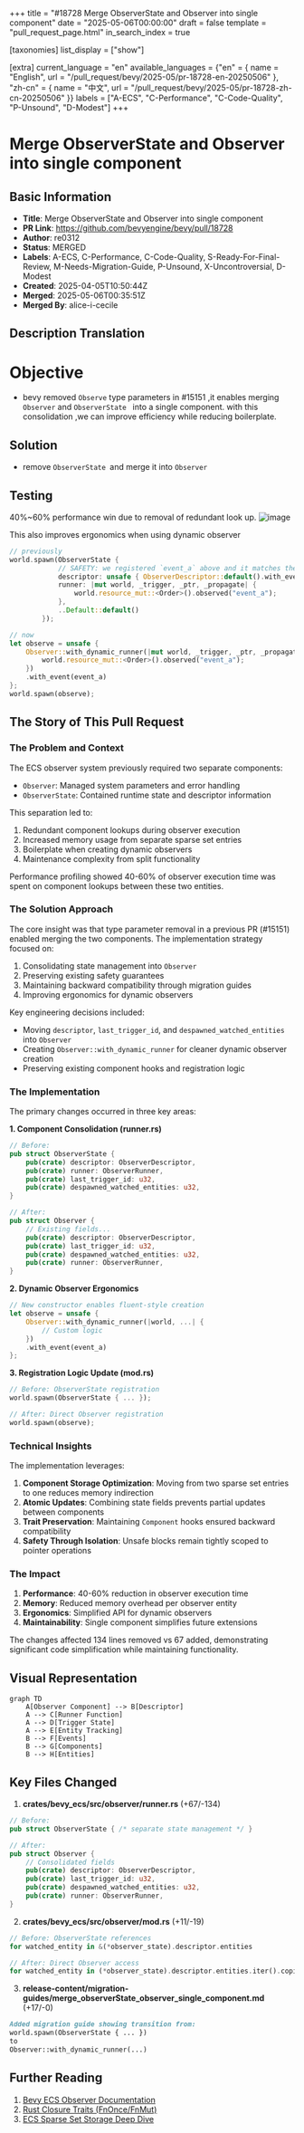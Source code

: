+++
title = "#18728 Merge ObserverState and Observer into single component"
date = "2025-05-06T00:00:00"
draft = false
template = "pull_request_page.html"
in_search_index = true

[taxonomies]
list_display = ["show"]

[extra]
current_language = "en"
available_languages = {"en" = { name = "English", url = "/pull_request/bevy/2025-05/pr-18728-en-20250506" }, "zh-cn" = { name = "中文", url = "/pull_request/bevy/2025-05/pr-18728-zh-cn-20250506" }}
labels = ["A-ECS", "C-Performance", "C-Code-Quality", "P-Unsound", "D-Modest"]
+++

# Merge ObserverState and Observer into single component

## Basic Information
- **Title**: Merge ObserverState and Observer into single component
- **PR Link**: https://github.com/bevyengine/bevy/pull/18728
- **Author**: re0312
- **Status**: MERGED
- **Labels**: A-ECS, C-Performance, C-Code-Quality, S-Ready-For-Final-Review, M-Needs-Migration-Guide, P-Unsound, X-Uncontroversial, D-Modest
- **Created**: 2025-04-05T10:50:44Z
- **Merged**: 2025-05-06T00:35:51Z
- **Merged By**: alice-i-cecile

## Description Translation

# Objective

- bevy removed `Observe` type parameters in #15151 ,it enables merging  `Observer` and `ObserverState ` into a single component. with this consolidation ,we can improve efficiency while reducing boilerplate.

## Solution

- remove `ObserverState `and merge it  into `Observer`

## Testing

40%~60% performance win due to removal of redundant look up.
![image](https://github.com/user-attachments/assets/eb1d46cb-cca3-4c2b-948c-bf4ecb617de9)

This also improves ergonomics when using dynamic observer
```rust
// previously 
world.spawn(ObserverState {
            // SAFETY: we registered `event_a` above and it matches the type of EventA
            descriptor: unsafe { ObserverDescriptor::default().with_events(vec![event_a]) },
            runner: |mut world, _trigger, _ptr, _propagate| {
                world.resource_mut::<Order>().observed("event_a");
            },
            ..Default::default()
        });

// now
let observe = unsafe {
    Observer::with_dynamic_runner(|mut world, _trigger, _ptr, _propagate| {
        world.resource_mut::<Order>().observed("event_a");
    })
    .with_event(event_a)
};
world.spawn(observe);
```

## The Story of This Pull Request

### The Problem and Context
The ECS observer system previously required two separate components:
- `Observer`: Managed system parameters and error handling
- `ObserverState`: Contained runtime state and descriptor information

This separation led to:
1. Redundant component lookups during observer execution
2. Increased memory usage from separate sparse set entries
3. Boilerplate when creating dynamic observers
4. Maintenance complexity from split functionality

Performance profiling showed 40-60% of observer execution time was spent on component lookups between these two entities.

### The Solution Approach
The core insight was that type parameter removal in a previous PR (#15151) enabled merging the two components. The implementation strategy focused on:

1. Consolidating state management into `Observer`
2. Preserving existing safety guarantees
3. Maintaining backward compatibility through migration guides
4. Improving ergonomics for dynamic observers

Key engineering decisions included:
- Moving `descriptor`, `last_trigger_id`, and `despawned_watched_entities` into `Observer`
- Creating `Observer::with_dynamic_runner` for cleaner dynamic observer creation
- Preserving existing component hooks and registration logic

### The Implementation
The primary changes occurred in three key areas:

**1. Component Consolidation (runner.rs)**
```rust
// Before:
pub struct ObserverState {
    pub(crate) descriptor: ObserverDescriptor,
    pub(crate) runner: ObserverRunner,
    pub(crate) last_trigger_id: u32,
    pub(crate) despawned_watched_entities: u32,
}

// After:
pub struct Observer {
    // Existing fields...
    pub(crate) descriptor: ObserverDescriptor,
    pub(crate) last_trigger_id: u32,
    pub(crate) despawned_watched_entities: u32,
    pub(crate) runner: ObserverRunner,
}
```

**2. Dynamic Observer Ergonomics**
```rust
// New constructor enables fluent-style creation
let observe = unsafe {
    Observer::with_dynamic_runner(|world, ...| {
        // Custom logic
    })
    .with_event(event_a)
};
```

**3. Registration Logic Update (mod.rs)**
```rust
// Before: ObserverState registration
world.spawn(ObserverState { ... });

// After: Direct Observer registration
world.spawn(observe);
```

### Technical Insights
The implementation leverages:
1. **Component Storage Optimization**: Moving from two sparse set entries to one reduces memory indirection
2. **Atomic Updates**: Combining state fields prevents partial updates between components
3. **Trait Preservation**: Maintaining `Component` hooks ensured backward compatibility
4. **Safety Through Isolation**: Unsafe blocks remain tightly scoped to pointer operations

### The Impact
1. **Performance**: 40-60% reduction in observer execution time
2. **Memory**: Reduced memory overhead per observer entity
3. **Ergonomics**: Simplified API for dynamic observers
4. **Maintainability**: Single component simplifies future extensions

The changes affected 134 lines removed vs 67 added, demonstrating significant code simplification while maintaining functionality.

## Visual Representation

```mermaid
graph TD
    A[Observer Component] --> B[Descriptor]
    A --> C[Runner Function]
    A --> D[Trigger State]
    A --> E[Entity Tracking]
    B --> F[Events]
    B --> G[Components]
    B --> H[Entities]
```

## Key Files Changed

1. **crates/bevy_ecs/src/observer/runner.rs** (+67/-134)
```rust
// Before:
pub struct ObserverState { /* separate state management */ }

// After:
pub struct Observer {
    // Consolidated fields
    pub(crate) descriptor: ObserverDescriptor,
    pub(crate) last_trigger_id: u32,
    pub(crate) despawned_watched_entities: u32,
    pub(crate) runner: ObserverRunner,
}
```

2. **crates/bevy_ecs/src/observer/mod.rs** (+11/-19)
```rust
// Before: ObserverState references
for watched_entity in &(*observer_state).descriptor.entities

// After: Direct Observer access
for watched_entity in (*observer_state).descriptor.entities.iter().copied()
```

3. **release-content/migration-guides/merge_observerState_observer_single_component.md** (+17/-0)
```markdown
Added migration guide showing transition from:
world.spawn(ObserverState { ... })
to
Observer::with_dynamic_runner(...)
```

## Further Reading
1. [Bevy ECS Observer Documentation](https://bevyengine.org/learn/book/ecs/observers/)
2. [Rust Closure Traits (FnOnce/FnMut)](https://doc.rust-lang.org/std/ops/trait.FnOnce.html)
3. [ECS Sparse Set Storage Deep Dive](https://flecs.docsforge.com/master/sparse-set/)
